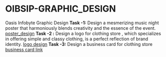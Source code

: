 # OIBSIP-GRAPHIC_DESIGN 
Oasis Infobyte Graphic Design 
**Task -1:**
Design a mesmerizing music night poster that harmoniously blends creativity and the essence of the event.
[poster_design](https://www.canva.com/design/DAFqTiKhtGo/rfc6D95QiJzwuiPjOB6mcA/edit?utm_content=DAFqTiKhtGo&utm_campaign=designshare&utm_medium=link2&utm_source=sharebutton)
**Task -2 :**
    Design a logo for clothing store , which specializes in offering simple and classy clothing, is a perfect reflection of  brand identity.
    [logo design](https://www.canva.com/design/DAFpS_DGZ7s/yJO-1LTAzo96Rb3Ei94N9Q/edit?utm_content=DAFpS_DGZ7s&utm_campaign=designshare&utm_medium=link2&utm_source=sharebutton)
**Task -3:**
Design a business card for clothing store [business card link](https://www.canva.com/design/DAFpb716s-c/DnrIoGZwEE0fZZZxGDitJQ/edit?utm_content=DAFpb716s-c&utm_campaign=designshare&utm_medium=link2&utm_source=sharebutton)
